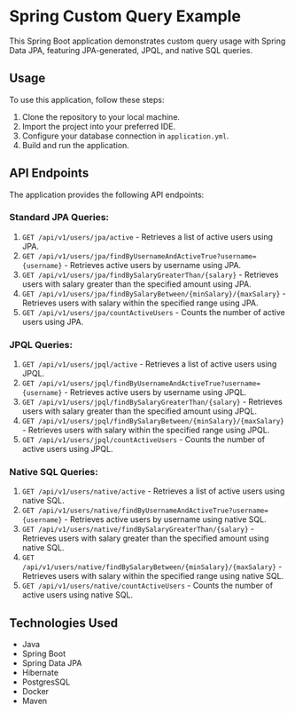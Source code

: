 # Spring Custom Query Example


This Spring Boot application demonstrates custom query usage with Spring Data JPA, featuring JPA-generated, JPQL, and native SQL queries.

## Usage

To use this application, follow these steps:

1. Clone the repository to your local machine.
2. Import the project into your preferred IDE.
3. Configure your database connection in `application.yml`.
4. Build and run the application.

## API Endpoints

The application provides the following API endpoints:

### Standard JPA Queries:

1. `GET /api/v1/users/jpa/active` - Retrieves a list of active users using JPA.
2. `GET /api/v1/users/jpa/findByUsernameAndActiveTrue?username={username}` - Retrieves active users by username using JPA.
3. `GET /api/v1/users/jpa/findBySalaryGreaterThan/{salary}` - Retrieves users with salary greater than the specified amount using JPA.
4. `GET /api/v1/users/jpa/findBySalaryBetween/{minSalary}/{maxSalary}` - Retrieves users with salary within the specified range using JPA.
5. `GET /api/v1/users/jpa/countActiveUsers` - Counts the number of active users using JPA.

### JPQL Queries:

1. `GET /api/v1/users/jpql/active` - Retrieves a list of active users using JPQL.
2. `GET /api/v1/users/jpql/findByUsernameAndActiveTrue?username={username}` - Retrieves active users by username using JPQL.
3. `GET /api/v1/users/jpql/findBySalaryGreaterThan/{salary}` - Retrieves users with salary greater than the specified amount using JPQL.
4. `GET /api/v1/users/jpql/findBySalaryBetween/{minSalary}/{maxSalary}` - Retrieves users with salary within the specified range using JPQL.
5. `GET /api/v1/users/jpql/countActiveUsers` - Counts the number of active users using JPQL.

### Native SQL Queries:

1. `GET /api/v1/users/native/active` - Retrieves a list of active users using native SQL.
2. `GET /api/v1/users/native/findByUsernameAndActiveTrue?username={username}` - Retrieves active users by username using native SQL.
3. `GET /api/v1/users/native/findBySalaryGreaterThan/{salary}` - Retrieves users with salary greater than the specified amount using native SQL.
4. `GET /api/v1/users/native/findBySalaryBetween/{minSalary}/{maxSalary}` - Retrieves users with salary within the specified range using native SQL.
5. `GET /api/v1/users/native/countActiveUsers` - Counts the number of active users using native SQL.

## Technologies Used

- Java
- Spring Boot
- Spring Data JPA
- Hibernate
- PostgresSQL
- Docker
- Maven